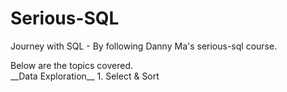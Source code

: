 # Serious-SQL
<p>Journey with SQL - By following Danny Ma's serious-sql course.</p>
Below are the topics covered.</br>
__Data Exploration__
  1. Select & Sort


